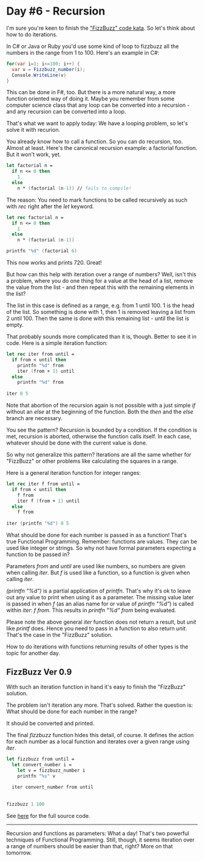 # Day #6 - Recursion
I'm sure you're keen to finish the ["FizzBuzz" code kata](https://app.box.com/s/kvrd51oykrob44xv2t379k98ay9ai568). So let's think about how to do iterations.

In C# or Java or Ruby you'd use some kind of loop to fizzbuzz all the numbers in the range from 1 to 100. Here's an example in C#:

```csharp
for(var i=1; i<=100; i++) {
  var v = Fizzbuzz_number(i);
  Console.WriteLine(v)
}
```

This can be done in F#, too. But there is a more natural way, a more function oriented way of doing it. Maybe you remember from some computer science class that any loop can be converted into a recursion - and any recursion can be converted into a loop.

That's what we want to apply today: We have a looping problem, so let's solve it with recurion.

You already know how to call a function. So you can do recursion, too. Almost at least. Here's the canonical recursion example: a factorial function. But it won't work, yet.

```fsharp
let factorial n =
  if n <= 0 then
    1
  else
    n * (factorial (n-1)) // fails to compile!
```

The reason: You need to mark functions to be called recursively as such with _rec_ right after the _let_ keyword.

```fsharp
let rec factorial n =
  if n <= 0 then
    1
  else
    n * (factorial (n-1))

printfn "%d" (factorial 6)
```

This now works and prints 720. Great!

But how can this help with iteration over a range of numbers? Well, isn't this a problem, where you do one thing for a value at the head of a list, remove the value from the list - and then repeat this with the remaining elements in the list?

The list in this case is defined as a range, e.g. from 1 until 100. 1 is the head of the list. So something is done with 1, then 1 is removed leaving a list from 2 until 100. Then the same is done with this remaining list - until the list is empty.

That probably sounds more complicated than it is, though. Better to see it in code. Here is a simple iteration function:

```fsharp
let rec iter from until =
  if from < until then
    printfn "%d" from
    iter (from + 1) until
  else
    printfn "%d" from
    
iter 0 5
```

Note that abortion of the recursion again is not possible with a just simple _if_ without an _else_ at the beginning of the function. Both the _then_ and the _else_ branch are necessary.

You see the pattern? Recursion is bounded by a condition. If the condition is met, recursion is aborted, otherwise the function calls itself. In each case, whatever should be done with the current value is done.

So why not generalize this pattern? Iterations are all the same whether for "FizzBuzz" or other problems like calculating the squares in a range.

Here is a general iteration function for integer ranges:

```fsharp
let rec iter f from until =
  if from < until then
    f from
    iter f (from + 1) until
  else
    f from
    
iter (printfn "%d") 0 5
```

What should be done for each number is passed in as a function! That's true Functional Programming. Remember: functions are values. They can be used like integer or strings. So why not have formal parameters expecting a function to be passed in?

Parameters _from_ and _until_ are used like numbers, so numbers are given when calling _iter_. But _f_ is used like a function, so a function is given when calling _iter_.

_(printfn "%d")_ is a partial application of _printfn_. That's why it's ok to leave out any value to print when using it as a parameter. The missing value later is passed in when _f_ (as an alias name for or value of _printfn "%d"_) is called within _iter_: _f from_. This results in _printfn "%d" from_ being evaluated.

Please note the above general _iter_ function does not return a result, but _unit_ like _printf_ does. Hence you need to pass in a function to also return _unit_. That's the case in the "FizzBuzz" solution.

How to do iterations with functions returning results of other types is the topic for another day.

## FizzBuzz Ver 0.9
With such an iteration function in hand it's easy to finish the "FizzBuzz" solution.

The problem isn't iteration any more. That's solved. Rather the question is: What should be done for each number in the range?

It should be converted and printed.

The final _fizzbuzz_ function hides this detail, of course. It defines the action for each number as a local function and iterates over a given range using _iter_.

```fsharp
let fizzbuzz from until =
  let convert_number i =
    let v = fizzbuzz_number i
    printfn "%s" v
  
  iter convert_number from until
    
    
fizzbuzz 1 100
```

See [here](src/fizzbuzz.fs) for the full source code.

***

Recursion and functions as parameters: What a day! That's two powerful techniques of Functional Programming. Still, though, it seems iteration over a range of numbers should be easier than that, right? More on that tomorrow.